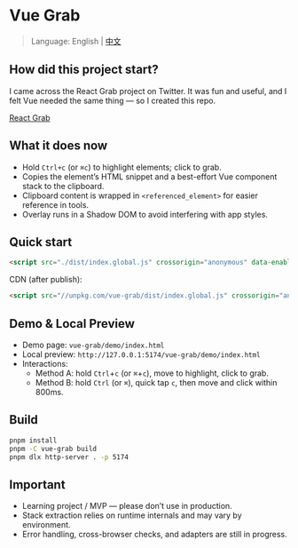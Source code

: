 # Vue Grab

> Language: English | [中文](README.zh-CN.md)

## How did this project start?

I came across the React Grab project on Twitter. It was fun and useful, and I felt Vue needed the same thing — so I created this repo.

[React Grab](https://github.com/aidenybai/react-grab)

## What it does now

- Hold `Ctrl+c` (or `⌘c`) to highlight elements; click to grab.
- Copies the element’s HTML snippet and a best-effort Vue component stack to the clipboard.
- Clipboard content is wrapped in `<referenced_element>` for easier reference in tools.
- Overlay runs in a Shadow DOM to avoid interfering with app styles.

## Quick start

```html
<script src="./dist/index.global.js" crossorigin="anonymous" data-enabled="true"></script>
```

CDN (after publish):

```html
<script src="//unpkg.com/vue-grab/dist/index.global.js" crossorigin="anonymous" data-enabled="true"></script>
```

## Demo & Local Preview

- Demo page: `vue-grab/demo/index.html`
- Local preview: `http://127.0.0.1:5174/vue-grab/demo/index.html`
- Interactions:
  - Method A: hold `Ctrl`+`c` (or `⌘`+`c`), move to highlight, click to grab.
  - Method B: hold `Ctrl` (or `⌘`), quick tap `c`, then move and click within 800ms.

## Build

```bash
pnpm install
pnpm -C vue-grab build
pnpm dlx http-server . -p 5174
```

## Important

- Learning project / MVP — please don’t use in production.
- Stack extraction relies on runtime internals and may vary by environment.
- Error handling, cross-browser checks, and adapters are still in progress.

